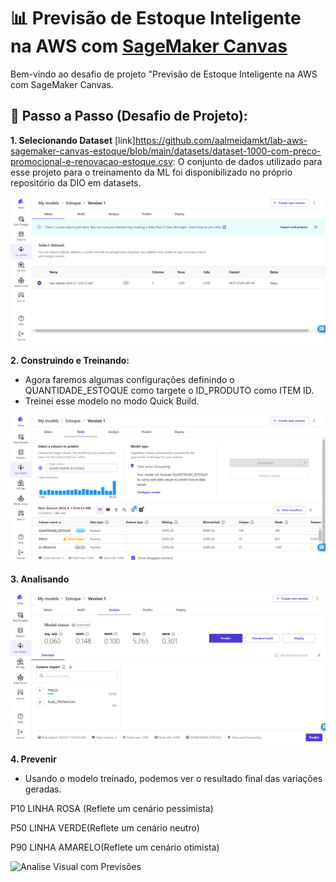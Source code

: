# 📊 Previsão de Estoque Inteligente na AWS com [SageMaker Canvas](https://aws.amazon.com/pt/sagemaker/canvas/)

Bem-vindo ao desafio de projeto "Previsão de Estoque Inteligente na AWS com SageMaker Canvas. 

## 🚀 Passo a Passo (Desafio de Projeto):

**1. Selecionando Dataset** [link]https://github.com/aalmeidamkt/lab-aws-sagemaker-canvas-estoque/blob/main/datasets/dataset-1000-com-preco-promocional-e-renovacao-estoque.csv:
O conjunto de dados utilizado para esse projeto para o treinamento da ML foi disponibilizado no próprio repositório da DIO em datasets.

![Selecionando Dataset](imagem/selecionando-dataset.png)

**2. Construindo e Treinando:**

* Agora faremos algumas configurações definindo o QUANTIDADE_ESTOQUE como targete o ID_PRODUTO como ITEM ID.
* Treinei esse modelo no modo Quick Build.

![Treinando Dataset](imagem/treinando-dataset.png)

**3. Analisando**

![Analisando Dataset](imagem/analisando-dataset.png)

**4. Prevenir**

* Usando o modelo treinado, podemos ver o resultado final das variações geradas.

P10 LINHA ROSA (Reflete um cenário pessimista)

P50 LINHA VERDE(Reflete um cenário neutro)

P90 LINHA AMARELO(Reflete um cenário otimista)

![Analise Visual com Previsões](imagem/previsão-dataset.png)
